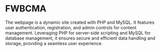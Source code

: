 # FWBCMA
The webpage is a dynamic site created with PHP and MySQL. It features user authentication, registration, and admin controls for content management. Leveraging PHP for server-side scripting and MySQL for database management, it ensures secure and efficient data handling and storage, providing a seamless user experience.
